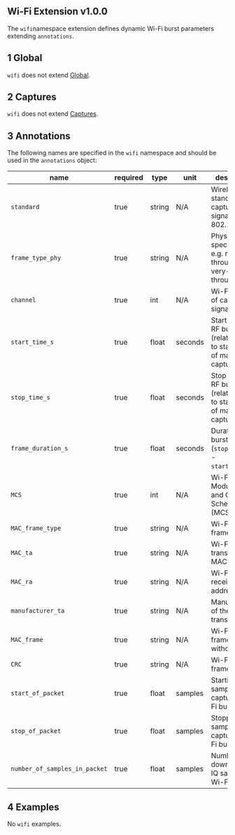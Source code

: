 ## Wi-Fi Extension v1.0.0

The `wifi`namespace extension defines dynamic Wi-Fi burst parameters extending
`annotations`.

## 1 Global

`wifi` does not extend [Global](https://github.com/gnuradio/SigMF/blob/master/sigmf-spec.md#global-object).

## 2 Captures

`wifi` does not extend [Captures](https://github.com/gnuradio/SigMF/blob/master/sigmf-spec.md#captures-array).

## 3 Annotations

The following names are specified in the `wifi` namespace and should be used in the `annotations` object:

|name|required|type|unit|description|
|----|--------------|-------|-------|-----------|
|`standard`|true|string|N/A|Wireless standard of captured signal e.g. 802.11a/g.|
|`frame_type_phy`|true|string|N/A|Physical layer specification e.g. non-high throughput or very-high throughput.|
|`channel`|true|int|N/A|Wi-Fi channel of captured signal|
|`start_time_s`|true|float|seconds|Start time of RF burst (relative time to start time of main capture file).|
|`stop_time_s`|true|float|seconds|Stop time of RF burst (relative time to start time of main capture file).|
|`frame_duration_s`|true|float|seconds|Duration of RF burst (`stop_time_s` - `start_time_s`).|
|`MCS`|true|int|N/A|Wi-Fi signal Modulation and Coding Scheme (MCS).|
|`MAC_frame_type`|true|string|N/A|Wi-Fi MAC frame type.|
|`MAC_ta`|true|string|N/A|Wi-Fi transmitter MAC address.|
|`MAC_ra`|true|string|N/A|Wi-Fi receiver MAC address.|
|`manufacturer_ta`|true|string|N/A|Manufacturer of the Wi-Fi transmitter.|
|`MAC_frame`|true|string|N/A|Wi-Fi MAC frame data without CRC.|
|`CRC`|true|string|N/A|Wi-Fi MAC frame CRC.|
|`start_of_packet`|true|float|samples|Starting sample of captured Wi-Fi burst.|
|`stop_of_packet`|true|float|samples|Stopping sample of captured Wi-Fi burst.|
|`number_of_samples_in_packet`|true|float|samples|Number of downsampled IQ samples in Wi-Fi burst.|

## 4 Examples

No `wifi` examples.
